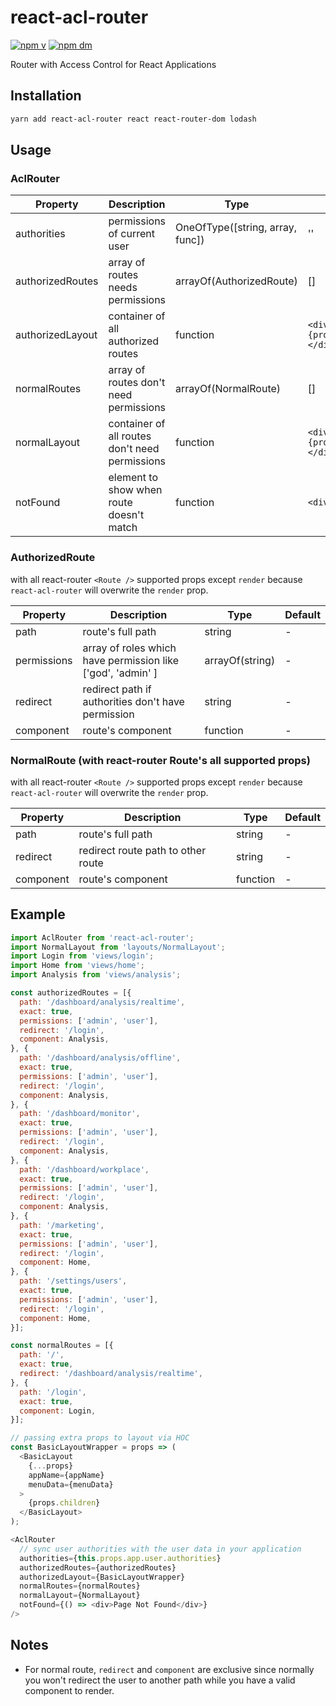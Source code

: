 # react-acl-router

[![npm v](https://img.shields.io/npm/v/react-acl-router.svg)](https://www.npmjs.com/package/react-acl-router)
[![npm dm](https://img.shields.io/npm/dm/react-acl-router.svg)](https://www.npmjs.com/package/react-acl-router)

Router with Access Control for React Applications

## Installation

```bash
yarn add react-acl-router react react-router-dom lodash
```

## Usage

### AclRouter
| Property           | Description                                    | Type                             | Default                       |
| ------------------ | ---------------------------------------------- | -------------------------------- | ----------------------------- |
| authorities        | permissions of current user                    | OneOfType([string, array, func]) | ''                            |
| authorizedRoutes   | array of routes needs permissions              | arrayOf(AuthorizedRoute)         | []                            |
| authorizedLayout   | container of all authorized routes             | function                         | `<div>{props.children}</div>` |
| normalRoutes       | array of routes don't need permissions         | arrayOf(NormalRoute)             | []                            |
| normalLayout       | container of all routes don't need permissions | function                         | `<div>{props.children}</div>` |
| notFound           | element to show when route doesn't match       | function                         | `<div>404</div>`              |

### AuthorizedRoute
with all react-router `<Route />` supported props except `render` because `react-acl-router` will overwrite the `render` prop.

| Property    | Description                                                 | Type            | Default  |
| ----------- | ----------------------------------------------------------- | --------------- | -------- |
| path        | route's full path                                           | string          | -        |
| permissions | array of roles which have permission like ['god', 'admin' ] | arrayOf(string) | -        |
| redirect    | redirect path if authorities don't have permission          | string          | -        |
| component   | route's component                                           | function        | -        |

### NormalRoute (with react-router Route's all supported props)
with all react-router `<Route />` supported props except `render` because `react-acl-router` will overwrite the `render` prop.

| Property    | Description                        | Type            | Default  |
| ----------- | ---------------------------------- | --------------- | -------- |
| path        | route's full path                  | string          | -        |
| redirect    | redirect route path to other route | string          | -        |
| component   | route's component                  | function        | -        |

## Example
```javascript
import AclRouter from 'react-acl-router';
import NormalLayout from 'layouts/NormalLayout';
import Login from 'views/login';
import Home from 'views/home';
import Analysis from 'views/analysis';

const authorizedRoutes = [{
  path: '/dashboard/analysis/realtime',
  exact: true,
  permissions: ['admin', 'user'],
  redirect: '/login',
  component: Analysis,
}, {
  path: '/dashboard/analysis/offline',
  exact: true,
  permissions: ['admin', 'user'],
  redirect: '/login',
  component: Analysis,
}, {
  path: '/dashboard/monitor',
  exact: true,
  permissions: ['admin', 'user'],
  redirect: '/login',
  component: Analysis,
}, {
  path: '/dashboard/workplace',
  exact: true,
  permissions: ['admin', 'user'],
  redirect: '/login',
  component: Analysis,
}, {
  path: '/marketing',
  exact: true,
  permissions: ['admin', 'user'],
  redirect: '/login',
  component: Home,
}, {
  path: '/settings/users',
  exact: true,
  permissions: ['admin', 'user'],
  redirect: '/login',
  component: Home,
}];

const normalRoutes = [{
  path: '/',
  exact: true,
  redirect: '/dashboard/analysis/realtime',
}, {
  path: '/login',
  exact: true,
  component: Login,
}];

// passing extra props to layout via HOC
const BasicLayoutWrapper = props => (
  <BasicLayout
    {...props}
    appName={appName}
    menuData={menuData}
  >
    {props.children}
  </BasicLayout>
);

<AclRouter
  // sync user authorities with the user data in your application
  authorities={this.props.app.user.authorities}
  authorizedRoutes={authorizedRoutes}
  authorizedLayout={BasicLayoutWrapper}
  normalRoutes={normalRoutes}
  normalLayout={NormalLayout}
  notFound={() => <div>Page Not Found</div>}
/>
```

## Notes
* For normal route, `redirect` and `component` are exclusive since normally you won't redirect the user to another path while you have a valid component to render.